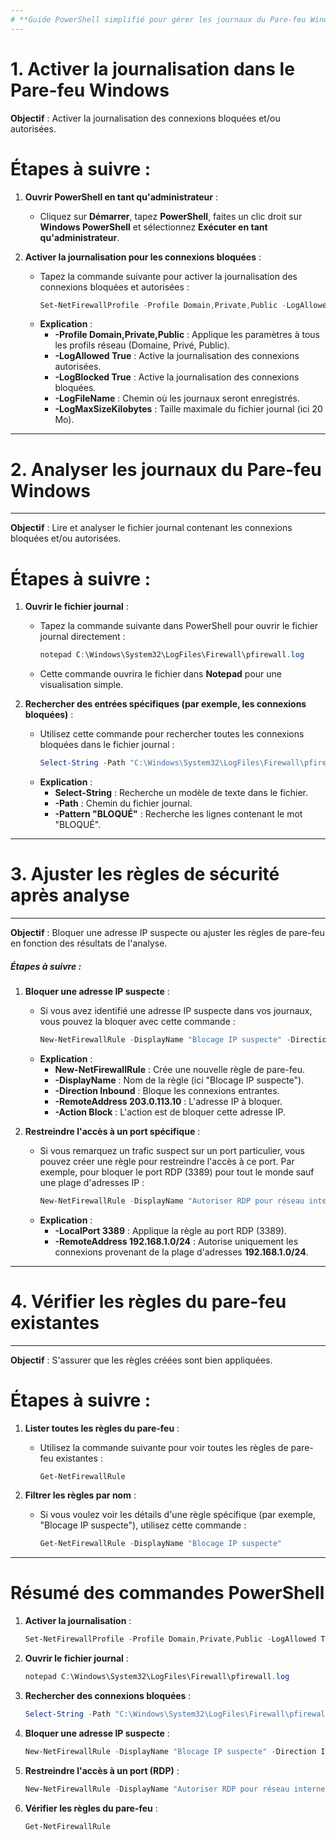 ```yaml
---
# **Guide PowerShell simplifié pour gérer les journaux du Pare-feu Windows**
---
```


# **1. Activer la journalisation dans le Pare-feu Windows**

**Objectif** : Activer la journalisation des connexions bloquées et/ou autorisées.

# **Étapes à suivre** :

1. **Ouvrir PowerShell en tant qu'administrateur** :
   - Cliquez sur **Démarrer**, tapez **PowerShell**, faites un clic droit sur **Windows PowerShell** et sélectionnez **Exécuter en tant qu'administrateur**.

2. **Activer la journalisation pour les connexions bloquées** :
   - Tapez la commande suivante pour activer la journalisation des connexions bloquées et autorisées :
     ```powershell
     Set-NetFirewallProfile -Profile Domain,Private,Public -LogAllowed True -LogBlocked True -LogFileName "C:\Windows\System32\LogFiles\Firewall\pfirewall.log" -LogMaxSizeKilobytes 20000
     ```
   - **Explication** :
     - **-Profile Domain,Private,Public** : Applique les paramètres à tous les profils réseau (Domaine, Privé, Public).
     - **-LogAllowed True** : Active la journalisation des connexions autorisées.
     - **-LogBlocked True** : Active la journalisation des connexions bloquées.
     - **-LogFileName** : Chemin où les journaux seront enregistrés.
     - **-LogMaxSizeKilobytes** : Taille maximale du fichier journal (ici 20 Mo).

---
# **2. Analyser les journaux du Pare-feu Windows**
---

**Objectif** : Lire et analyser le fichier journal contenant les connexions bloquées et/ou autorisées.

# **Étapes à suivre** :

1. **Ouvrir le fichier journal** :
   - Tapez la commande suivante dans PowerShell pour ouvrir le fichier journal directement :
     ```powershell
     notepad C:\Windows\System32\LogFiles\Firewall\pfirewall.log
     ```
   - Cette commande ouvrira le fichier dans **Notepad** pour une visualisation simple.

2. **Rechercher des entrées spécifiques (par exemple, les connexions bloquées)** :
   - Utilisez cette commande pour rechercher toutes les connexions bloquées dans le fichier journal :
     ```powershell
     Select-String -Path "C:\Windows\System32\LogFiles\Firewall\pfirewall.log" -Pattern "BLOQUÉ"
     ```
   - **Explication** :
     - **Select-String** : Recherche un modèle de texte dans le fichier.
     - **-Path** : Chemin du fichier journal.
     - **-Pattern "BLOQUÉ"** : Recherche les lignes contenant le mot "BLOQUÉ".

---
# **3. Ajuster les règles de sécurité après analyse**
---

**Objectif** : Bloquer une adresse IP suspecte ou ajuster les règles de pare-feu en fonction des résultats de l'analyse.

##### **Étapes à suivre** :

1. **Bloquer une adresse IP suspecte** :
   - Si vous avez identifié une adresse IP suspecte dans vos journaux, vous pouvez la bloquer avec cette commande :
     ```powershell
     New-NetFirewallRule -DisplayName "Blocage IP suspecte" -Direction Inbound -RemoteAddress 203.0.113.10 -Action Block
     ```
   - **Explication** :
     - **New-NetFirewallRule** : Crée une nouvelle règle de pare-feu.
     - **-DisplayName** : Nom de la règle (ici "Blocage IP suspecte").
     - **-Direction Inbound** : Bloque les connexions entrantes.
     - **-RemoteAddress 203.0.113.10** : L'adresse IP à bloquer.
     - **-Action Block** : L'action est de bloquer cette adresse IP.

2. **Restreindre l'accès à un port spécifique** :
   - Si vous remarquez un trafic suspect sur un port particulier, vous pouvez créer une règle pour restreindre l'accès à ce port. Par exemple, pour bloquer le port RDP (3389) pour tout le monde sauf une plage d'adresses IP :
     ```powershell
     New-NetFirewallRule -DisplayName "Autoriser RDP pour réseau interne" -Direction Inbound -LocalPort 3389 -Protocol TCP -RemoteAddress 192.168.1.0/24 -Action Allow
     ```
   - **Explication** :
     - **-LocalPort 3389** : Applique la règle au port RDP (3389).
     - **-RemoteAddress 192.168.1.0/24** : Autorise uniquement les connexions provenant de la plage d'adresses **192.168.1.0/24**.

---
# **4. Vérifier les règles du pare-feu existantes**
---

**Objectif** : S'assurer que les règles créées sont bien appliquées.

# **Étapes à suivre** :

1. **Lister toutes les règles du pare-feu** :
   - Utilisez la commande suivante pour voir toutes les règles de pare-feu existantes :
     ```powershell
     Get-NetFirewallRule
     ```

2. **Filtrer les règles par nom** :
   - Si vous voulez voir les détails d'une règle spécifique (par exemple, "Blocage IP suspecte"), utilisez cette commande :
     ```powershell
     Get-NetFirewallRule -DisplayName "Blocage IP suspecte"
     ```

---

# **Résumé des commandes PowerShell**

1. **Activer la journalisation** :
   ```powershell
   Set-NetFirewallProfile -Profile Domain,Private,Public -LogAllowed True -LogBlocked True -LogFileName "C:\Windows\System32\LogFiles\Firewall\pfirewall.log" -LogMaxSizeKilobytes 20000
   ```

2. **Ouvrir le fichier journal** :
   ```powershell
   notepad C:\Windows\System32\LogFiles\Firewall\pfirewall.log
   ```

3. **Rechercher des connexions bloquées** :
   ```powershell
   Select-String -Path "C:\Windows\System32\LogFiles\Firewall\pfirewall.log" -Pattern "BLOQUÉ"
   ```

4. **Bloquer une adresse IP suspecte** :
   ```powershell
   New-NetFirewallRule -DisplayName "Blocage IP suspecte" -Direction Inbound -RemoteAddress 203.0.113.10 -Action Block
   ```

5. **Restreindre l'accès à un port (RDP)** :
   ```powershell
   New-NetFirewallRule -DisplayName "Autoriser RDP pour réseau interne" -Direction Inbound -LocalPort 3389 -Protocol TCP -RemoteAddress 192.168.1.0/24 -Action Allow
   ```

6. **Vérifier les règles du pare-feu** :
   ```powershell
   Get-NetFirewallRule
   ```


